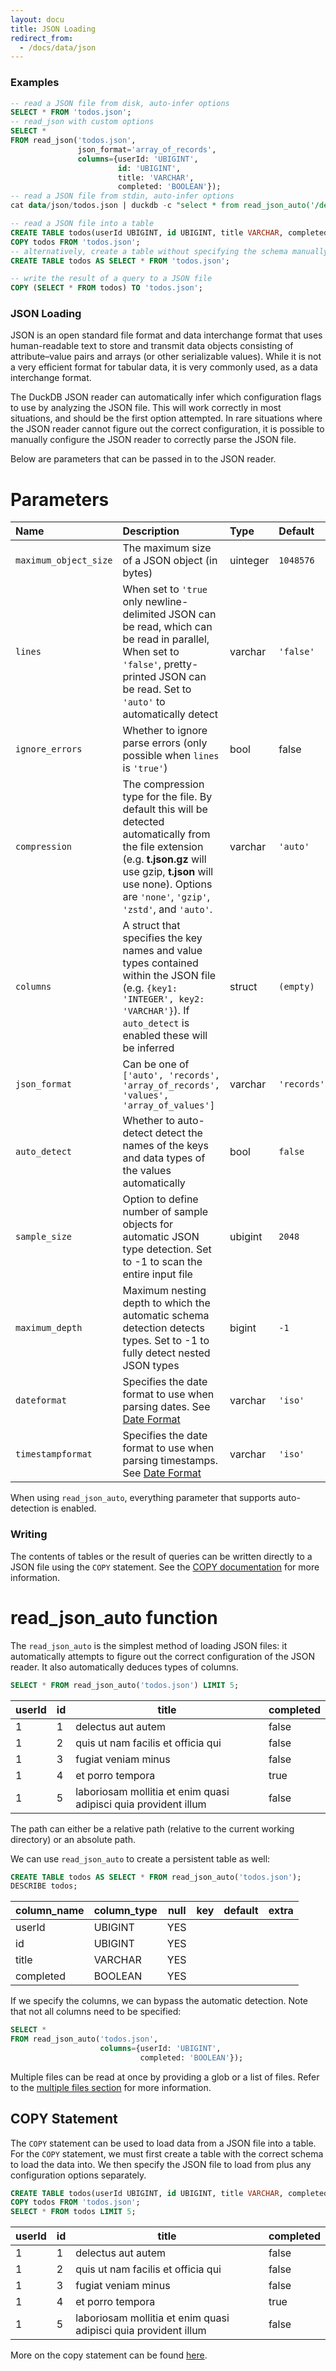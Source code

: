 ```yaml
---
layout: docu
title: JSON Loading
redirect_from:
  - /docs/data/json
---
```


### Examples

```sql
-- read a JSON file from disk, auto-infer options
SELECT * FROM 'todos.json';
-- read_json with custom options
SELECT *
FROM read_json('todos.json',
               json_format='array_of_records',
               columns={userId: 'UBIGINT',
                        id: 'UBIGINT',
                        title: 'VARCHAR',
                        completed: 'BOOLEAN'});
-- read a JSON file from stdin, auto-infer options
cat data/json/todos.json | duckdb -c "select * from read_json_auto('/dev/stdin')"

-- read a JSON file into a table
CREATE TABLE todos(userId UBIGINT, id UBIGINT, title VARCHAR, completed BOOLEAN);
COPY todos FROM 'todos.json';
-- alternatively, create a table without specifying the schema manually
CREATE TABLE todos AS SELECT * FROM 'todos.json';

-- write the result of a query to a JSON file
COPY (SELECT * FROM todos) TO 'todos.json';
```

### JSON Loading
JSON is an open standard file format and data interchange format that uses human-readable text to store and transmit data objects consisting of attribute–value pairs and arrays (or other serializable values).
While it is not a very efficient format for tabular data, it is very commonly used, as a data interchange format.

The DuckDB JSON reader can automatically infer which configuration flags to use by analyzing the JSON file. This will work correctly in most situations, and should be the first option attempted. In rare situations where the JSON reader cannot figure out the correct configuration, it is possible to manually configure the JSON reader to correctly parse the JSON file.

Below are parameters that can be passed in to the JSON reader.

# Parameters

| Name | Description | Type | Default |
|:---|:---|:---|:---|
| `maximum_object_size` | The maximum size of a JSON object (in bytes) | uinteger | `1048576` |
| `lines` | When set to `'true` only newline-delimited JSON can be read, which can be read in parallel, When set to `'false'`, pretty-printed JSON can be read. Set to `'auto'` to automatically detect | varchar | `'false'` |
| `ignore_errors` | Whether to ignore parse errors (only possible when `lines` is `'true'`) | bool | false |
| `compression` | The compression type for the file. By default this will be detected automatically from the file extension (e.g. **t.json.gz** will use gzip, **t.json** will use none). Options are `'none'`, `'gzip'`, `'zstd'`, and `'auto'`. | varchar | `'auto'` |
| `columns` | A struct that specifies the key names and value types contained within the JSON file (e.g. `{key1: 'INTEGER', key2: 'VARCHAR'}`). If `auto_detect` is enabled these will be inferred | struct | `(empty)` |
| `json_format` | Can be one of `['auto', 'records', 'array_of_records', 'values', 'array_of_values']` | varchar | `'records'` |
| `auto_detect` | Whether to auto-detect detect the names of the keys and data types of the values automatically | bool | `false` |
| `sample_size` | Option to define number of sample objects for automatic JSON type detection. Set to -1 to scan the entire input file | ubigint | `2048` |
| `maximum_depth` | Maximum nesting depth to which the automatic schema detection detects types. Set to -1 to fully detect nested JSON types | bigint | `-1` |
| `dateformat` | Specifies the date format to use when parsing dates. See [Date Format](../sql/functions/dateformat) | varchar | `'iso'` |
| `timestampformat` | Specifies the date format to use when parsing timestamps. See [Date Format](../sql/functions/dateformat) | varchar | `'iso'`|

When using `read_json_auto`, everything parameter that supports auto-detection is enabled.

### Writing

The contents of tables or the result of queries can be written directly to a JSON file using the `COPY` statement. See the [COPY documentation](../../sql/statements/copy#copy-to) for more information.

# read_json_auto function
The `read_json_auto` is the simplest method of loading JSON files: it automatically attempts to figure out the correct configuration of the JSON reader. It also automatically deduces types of columns.

```sql
SELECT * FROM read_json_auto('todos.json') LIMIT 5;
```

| userId | id |                              title                              | completed |
|--------|----|-----------------------------------------------------------------|-----------|
| 1      | 1  | delectus aut autem                                              | false     |
| 1      | 2  | quis ut nam facilis et officia qui                              | false     |
| 1      | 3  | fugiat veniam minus                                             | false     |
| 1      | 4  | et porro tempora                                                | true      |
| 1      | 5  | laboriosam mollitia et enim quasi adipisci quia provident illum | false     |

The path can either be a relative path (relative to the current working directory) or an absolute path.

We can use `read_json_auto` to create a persistent table as well:

```sql
CREATE TABLE todos AS SELECT * FROM read_json_auto('todos.json');
DESCRIBE todos;
```

| column_name | column_type | null | key | default | extra |
|-------------|-------------|------|-----|---------|-------|
| userId      | UBIGINT     | YES  |     |         |       |
| id          | UBIGINT     | YES  |     |         |       |
| title       | VARCHAR     | YES  |     |         |       |
| completed   | BOOLEAN     | YES  |     |         |       |

If we specify the columns, we can bypass the automatic detection. Note that not all columns need to be specified:

```sql
SELECT *
FROM read_json_auto('todos.json',
                    columns={userId: 'UBIGINT',
                             completed: 'BOOLEAN'});
```

Multiple files can be read at once by providing a glob or a list of files. Refer to the [multiple files section](../multiple_files/overview) for more information.


## COPY Statement
The `COPY` statement can be used to load data from a JSON file into a table. For the `COPY` statement, we must first create a table with the correct schema to load the data into. We then specify the JSON file to load from plus any configuration options separately.

```sql
CREATE TABLE todos(userId UBIGINT, id UBIGINT, title VARCHAR, completed BOOLEAN);
COPY todos FROM 'todos.json';
SELECT * FROM todos LIMIT 5;
```

| userId | id |                              title                              | completed |
|--------|----|-----------------------------------------------------------------|-----------|
| 1      | 1  | delectus aut autem                                              | false     |
| 1      | 2  | quis ut nam facilis et officia qui                              | false     |
| 1      | 3  | fugiat veniam minus                                             | false     |
| 1      | 4  | et porro tempora                                                | true      |
| 1      | 5  | laboriosam mollitia et enim quasi adipisci quia provident illum | false     |

More on the copy statement can be found [here](/docs/sql/statements/copy.html).
